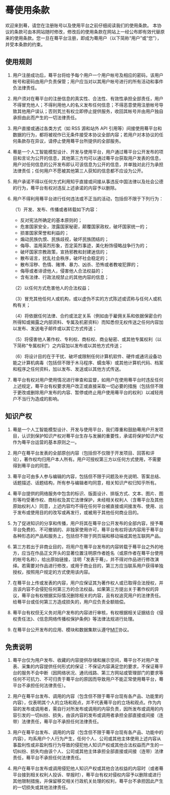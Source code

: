 # 蓦使用条款
 
欢迎来到蓦，请您在注册账号以及使用平台之前仔细阅读我们的使用条款。
本协议的条款可由本网站随时修改，修改后的使用条款在网站上一经公布即有效代替原来的使用条款。您一旦在蓦平台注册，即成为蓦用户（以下简称“用户”或“您”），并受本条款的约束。

## 使用规则

1. 用户注册成功后，蓦平台将给予每个用户一个用户帐号及相应的密码，该用户帐号和密码由用户负责保管；用户应当对以其用户帐号进行的所有活动和事件负法律责任。

2. 用户须对在蓦平台的注册信息的真实性、合法性、有效性承担全部责任，用户不得冒充他人；不得利用他人的名义发布任何信息；不得恶意使用注册帐号导致其他用户误认；否则芄兰有权立即停止提供服务，收回其帐号并由用户独自承担由此而产生的一切法律责任。

3. 用户直接或通过各类方式（如 RSS 源和站外 API 引用等）间接使用蓦平台和数据的行为，都将被视作已无条件接受本协议全部内容；若用户对本协议的任何条款存在异议，请停止使用蓦平台所提供的全部服务。

4. 蓦是一个人工智能模型设计、开发与使用平台，用户通过蓦平台公开发布的项目和言论为公开的信息，其他第三方均可以通过蓦平台获取用户发表的信息，用户对任何信息的公开发布即认可该信息为公开的信息，并单独对此行为承担法律责任；任何用户不愿被其他第三人获知的信息都不应设为公开。

5. 用户承诺不得以任何方式利用知乎直接或间接从事违反中国法律以及社会公德的行为，蓦平台有权对违反上述承诺的内容予以删除。

6. 用户不得利用蓦平台进行任何违法或不正当的活动，包括但不限于下列行为：

   （1）开发、发布、传播或者转载如下内容：
    
    - 反对宪法所确定的基本原则的；  
    - 危害国家安全，泄露国家秘密，颠覆国家政权，破坏国家统一的；  
    - 损害国家荣誉和利益的；  
    - 煽动民族仇恨、民族歧视，破坏民族团结的；  
    - 侮辱、滥用英烈形象，否定英烈事迹，美化粉饰侵略战争行为的；  
    - 破坏国家宗教政策，宣扬邪教和封建迷信的；  
    - 散布谣言，扰乱社会秩序，破坏社会稳定的；  
    - 散布淫秽、色情、赌博、暴力、凶杀、恐怖或者教唆犯罪的；  
    - 侮辱或者诽谤他人，侵害他人合法权益的；  
    - 含有法律、行政法规禁止的其他内容的信息；

   （2）以任何方式危害他人的合法权益；

   （3）冒充其他任何人或机构，或以虚伪不实的方式陈述或谎称与任何人或机构有关；

   （4）将依据任何法律、合约或法定关系（例如由于雇佣关系和依据保密合约所得知或揭露之内部资料、专属及机密资料）而知悉但无权传送之任何内容加以发布、发送电子邮件或以其它方式传送；

   （5）将侵害他人著作权、专利权、商标权、商业秘密、或其他专属权利（以下简称“专属权利”）之内容加以发布或以其他方式传送；

   （6）将设计目的在于干扰、破坏或限制任何计算机软件、硬件或通讯设备功能之计算机病毒（包括但不限于木马程序、蠕虫等）或其他计算机代码、档案和程序之任何资料，加以发布、发送或以其他方式传送。

7. 蓦平台有权对用户使用情况进行审查和监督，如用户在使用蓦平台时违反任何上述规定，蓦平台有权要求用户改正或直接采取一切必要的措施（包括但不限于更改或删除用户发布的内容、暂停或终止用户使用蓦平台的权利）以减轻用户不当行为造成的影响。

## 知识产权

1. 蓦是一个人工智能模型设计、开发与使用平台，我们尊重和鼓励蓦用户开发项目，认识到保护知识产权对蓦平台生存与发展的重要性，承诺将保护知识产权作为蓦平台运营的基本原则之一。

2. 用户在蓦平台发表的全部原创内容（包括但不仅限于开发项目、回答和评论），著作权均归用户本人所有。用户可授权第三方以任何方式使用，不需要得到蓦平台的同意。

3. 蓦平台可由多人参与编辑的内容，包括但不限于问题及补充说明、答案总结、话题描述、话题结构，所有参与编辑者均同意，相关知识产权归知乎所有。

4. 蓦平台提供的网络服务中包含的标识、版面设计、排版方式、文本、图片、图形等均受著作权、商标权及其它法律保护，未经相关权利人（含蓦平台及其他原始权利人）同意，上述内容均不得在任何平台被直接或间接发布、使用、出于发布或使用目的的改写或再发行，或被用于其他任何商业目的。

5. 为了促进知识的分享和传播，用户将其在蓦平台公开发布的全部内容，授予蓦平台免费的、不可撤销的、非独家使用许可，蓦平台有权将该内容用于蓦平台各种形态的产品和服务上，包括但不限于网页端和移动端或其他互联网产品。

6. 第三方若出于非商业目的，将用户在蓦平台发布的内容转载于蓦平台之外的地方，应当在作品正文开头的显著位置注明原作者姓名（或原作者在蓦平台使用的帐号名称），给出原始链接，注明「发表于蓦」，并不得对作品进行修改演绎。若需要对作品进行修改，或用于商业目的，第三方应当联系用户获得单独授权，按照用户规定的方式使用该内容。

7. 在蓦平台上传或发表的内容，用户应保证其为著作权人或已取得合法授权，并且该内容不会侵犯任何第三方的合法权益。如果第三方提出关于著作权的异议，蓦平台有权根据实际情况删除相关的内容，且有权追究用户的法律责任。给蓦平台或任何第三方造成损失的，用户应负责全额赔偿。

8. 蓦平台有权但无义务对用户发布的内容进行审核，有权根据相关证据结合《侵权责任法》、《信息网络传播权保护条例》等法律法规进行处理。

9. 在蓦平台公开发布的应用、模块和数据集默认遵守[MIT](https://opensource.org/licenses/MIT)协议。

## 免责说明
1. 蓦平台仅为用户发布、收藏的内容提供存储和展示空间，蓦平台不对用户发表、采集的内容提供任何形式的保证：不保证内容满足您的要求，不保证蓦平台的服务不会中断（因网络状况、通讯线路、第三方网站或管理部门的要求等任何不可抗力、不可归责于蓦平台的原因而导致用户不能正常使用蓦平台，蓦平台不承担任何法律责任）。

2. 用户在蓦平台发布、调用的内容（包含但不限于蓦平台现有各产品、功能里的内容），仅表明其个人的立场和观点，并不代表蓦平台的立场和观点。作为内容的发布或调用者，需自行对所发布或调用的内容负责，因所发布或调用的内容引发的一切纠纷、损失，由该内容的发布或调用者承担全部直接或间接（连带）法律责任，蓦平台不承担任何法律责任。

3. 用户在蓦平台发布、调用的内容（包含但不限于蓦平台现有各产品、功能中的内容），均系用户个人行为产生，任何个人、公司或其他主体使用上述内容从事盈利性或非盈利性行为导致的侵犯他人知识产权或其他合法权益而产生的一切纠纷、损失均由该个人、公司或其他主体承担全部直接或间接（连带）法律责任，蓦平台不承担任何法律责任。

4. 用户在蓦平台发布或调用侵犯他人知识产权或其他合法权益的内容时（或者蓦平台接到相关权利人投诉、举报时），蓦平台有权对侵权内容予以删除或进行其他限制措施，并保留移交相关行政机关处理的权利，蓦平台不承担因此产生的一切损失或其他法律责任。
